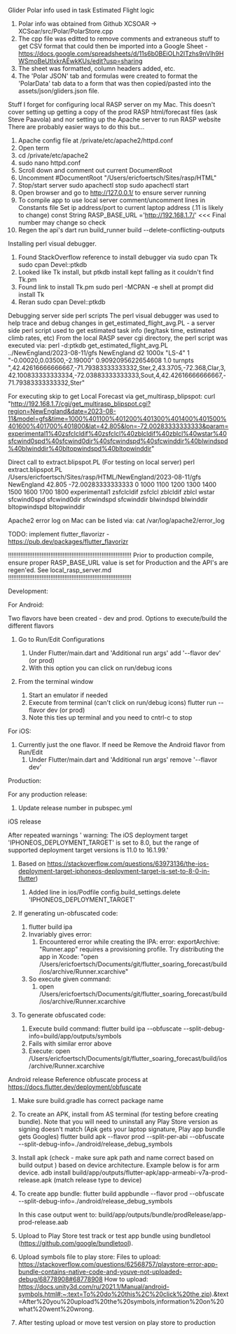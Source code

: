 Glider Polar info used in task Estimated Flight logic
1. Polar info was obtained from Github XCSOAR -> XCSoar/src/Polar/PolarStore.cpp
2. The cpp file was editted to remove comments and extraneous stuff to get CSV format that could then be 
imported into a Google Sheet - https://docs.google.com/spreadsheets/d/11s6b0BEiOLh2ITzhs9nVlh9HWSmoBeUtlxkrAEwkKUs/edit?usp=sharing
3. The sheet was formatted, column headers added, etc. 
4. The 'Polar JSON' tab and formulas were created to format the 'PolarData' tab data to a form that was
then copied/pasted into the assets/json/gliders.json  file.


Stuff I forget for configuring local RASP server on my Mac.
This doesn't cover setting up getting a copy of the prod RASP html/forecast files  (ask Steve Paavola)
and nor setting up the Apache server to run RASP website
There are probably easier ways to do this but...
1. Apache config file at /private/etc/apache2/httpd.conf
2. Open term
3. cd /private/etc/apache2
4. sudo nano httpd.conf
5. Scroll down and comment out current DocumentRoot
6. Uncomment #DocumentRoot "/Users/ericfoertsch/Sites/rasp/HTML"
7. Stop/start server
   sudo apachectl stop
   sudo apachectl start
8. Open browser and go to http://127.0.0.1/  to ensure server running
9. To compile app to use local server comment/uncomment lines in Constants file
   Set ip address/port to current laptop address (.11 is likely to change)
   const String RASP_BASE_URL ='http://192.168.1.7/'   <<< Final number may change so check
10. Regen the api's
    dart run build_runner build  --delete-conflicting-outputs

Installing perl visual debugger. 
1. Found StackOverflow reference to install debugger via 
   sudo cpan Tk
   sudo cpan Devel::ptkdb
2. Looked like Tk install, but ptkdb install kept falling as it couldn't find Tk.pm
3. Found link to install Tk.pm
   sudo perl -MCPAN -e shell
   at prompt did install Tk
4. Reran sudo cpan Devel::ptkdb

Debugging server side perl scripts
The perl visual debugger was used to help trace and debug changes in  get_estimated_flight_avg.PL - a
server side perl script used to get estimated task info (leg/task time, estimated climb rates, etc)
From the local RASP sever cgi directory, the perl script was executed via:
   perl -d:ptkdb get_estimated_flight_avg.PL ../NewEngland/2023-08-11/gfs NewEngland  d2 1000x  "LS-4" 1 "-0.00020,0.03500,-2.19000" 0.9092095622654608 1.0 turnpts ",42.42616666666667,-71.79383333333332,Ster,2,43.3705,-72.368,Clar,3,42.100833333333334,-72.03883333333333,Sout,4,42.42616666666667,-71.79383333333332,Ster"

For executing skip to get Local Forecast via get_multirasp_blipspot:
  curl "http://192.168.1.7/cgi/get_multirasp_blipspot.cgi?region=NewEngland&date=2023-08-11&model=gfs&time=1000%401100%401200%401300%401400%401500%401600%401700%401800&lat=42.805&lon=-72.00283333333333&param=experimental1%40zsfclcldif%40zsfclcl%40zblcldif%40zblcl%40wstar%40sfcwind0spd%40sfcwind0dir%40sfcwindspd%40sfcwinddir%40blwindspd%40blwinddir%40bltopwindspd%40bltopwinddir"

Direct call to extract.blipspot.PL (For testing on local server)
perl extract.blipspot.PL /Users/ericfoertsch/Sites/rasp/HTML/NewEngland/2023-08-11/gfs NewEngland 42.805 -72.00283333333333 0 1000 1100 1200 1300 1400 1500 1600 1700 1800 experimental1 zsfclcldif zsfclcl zblcldif zblcl wstar sfcwind0spd sfcwind0dir sfcwindspd sfcwinddir blwindspd blwinddir bltopwindspd bltopwinddir

Apache2 error log on Mac can be listed via:
    cat /var/log/apache2/error_log


TODO: implement flutter_flavorizr - https://pub.dev/packages/flutter_flavorizr

!!!!!!!!!!!!!!!!!!!!!!!!!!!!!!!!!!!!!!!!!!!!!!!!!!!!!!!!!!!!!!!!!!!!!!
Prior to production compile, ensure proper RASP_BASE_URL value is set
for Production and the API's are regen'ed.  See local_rasp_server.md
!!!!!!!!!!!!!!!!!!!!!!!!!!!!!!!!!!!!!!!!!!!!!!!!!!!!!!!!!!!!!!!!!!!!!!

Development:

For Android:

Two flavors have been created - dev and prod.
Options to execute/build the different flavors
1. Go to Run/Edit Configurations
    1. Under Flutter/main.dart and 'Additional run args' add '--flavor dev' (or prod)
    2. With this option you can click on run/debug icons

2. From the terminal window
    1. Start an emulator if needed
    2. Execute from terminal (can't click on run/debug icons)
       flutter run --flavor dev (or prod)
    3. Note this ties up terminal and you need to cntrl-c to stop

For iOS:
1. Currently just the one flavor. If need be  Remove the Android flavor from Run/Edit
    1. Under Flutter/main.dart and 'Additional run args' remove '--flavor dev'


Production:

For any production release:
1. Update release number in pubspec.yml

iOS release

After repeated warnings ' warning: The iOS deployment target 'IPHONEOS_DEPLOYMENT_TARGET' is set to 8.0, but
the range of supported deployment target versions is 11.0 to 16.1.99.'
1. Based on https://stackoverflow.com/questions/63973136/the-ios-deployment-target-iphoneos-deployment-target-is-set-to-8-0-in-flutter)
    1. Added line in ios/Podfile
       config.build_settings.delete 'IPHONEOS_DEPLOYMENT_TARGET'

2. If generating un-obfuscated code:
    1. flutter build ipa
    2. Invariably gives error:
        1. Encountered error while creating the IPA:
           error: exportArchive: "Runner.app" requires a provisioning profile.
           Try distributing the app in Xcode: "open /Users/ericfoertsch/Documents/git/flutter_soaring_forecast/build/ios/archive/Runner.xcarchive"
    3. So execute given command:
        1. open /Users/ericfoertsch/Documents/git/flutter_soaring_forecast/build/ios/archive/Runner.xcarchive


2. To generate obfuscated code:
    1. Execute build command:
       flutter build ipa --obfuscate --split-debug-info=build/app/outputs/symbols
    2. Fails with similar error above
    3. Execute:
       open /Users/ericfoertsch/Documents/git/flutter_soaring_forecast/build/ios/archive/Runner.xcarchive


Android release
Reference obfuscate process at https://docs.flutter.dev/deployment/obfuscate
1. Make sure build.gradle has correct package name
2. To create an APK, install from AS terminal (for testing before creating bundle).
   Note that you will need to uninstall any Play Store version as signing doesn't match
   (Apk gets your laptop signature, Play app bundle gets Googles)
   flutter build apk --flavor prod --split-per-abi --obfuscate --split-debug-info=./android/release_debug_symbols
3. Install apk (check - make sure apk path and name correct based on build output ) based on device architecture.
   Example below is for arm device.
   adb install build/app/outputs/flutter-apk/app-armeabi-v7a-prod-release.apk (match release type to device)
4. To create app bundle:
   flutter build appbundle  --flavor prod --obfuscate --split-debug-info=./android/release_debug_symbols

   In this case output went to: build/app/outputs/bundle/prodRelease/app-prod-release.aab
5. Upload to Play Store test track or test app bundle using bundletool (https://github.com/google/bundletool).
6. Upload symbols file to play store:
   Files to upload: https://stackoverflow.com/questions/62568757/playstore-error-app-bundle-contains-native-code-and-youve-not-uploaded-debug/68778908#68778908
   How to upload: https://docs.unity3d.com/ru/2021.1/Manual/android-symbols.html#:~:text=To%20do%20this%2C%20click%20the,zip).&text=After%20you%20upload%20the%20symbols,information%20on%20what%20went%20wrong.
7. After testing upload or move test version on play store to production


